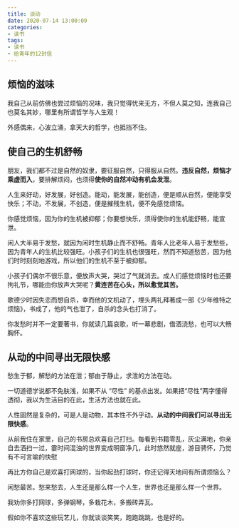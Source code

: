 ```yaml
---
title: 谈动
date: 2020-07-14 13:00:09
categories:
- 读书
tags:
- 读书
- 给青年的12封信
---
```


## 烦恼的滋味

我自己从前仿佛也尝过烦恼的况味，我只觉得忧来无方，不但人莫之知，连我自己也莫名其妙，哪里有所谓哲学与人生观！

外感偶来，心波立涌，拿天大的哲学，也抵挡不住。

## 使自己的生机舒畅

朋友，我们都不过是自然的奴隶，要征服自然，只得服从自然。**违反自然，烦恼才乘虚而入**，要排解烦闷，也须得**使你的自然冲动有机会发泄**。

人生来好动，好发展，好创造。能动，能发展，能创造，便是顺从自然，便能享受快乐；不动，不发展，不创造，便是摧残生机，便不免感觉烦恼。

你感觉烦恼，因为你的生机被抑郁；你要想快乐，须得使你的生机能舒畅，能宣泄。

闲人大半易于发愁，就因为闲时生机静止而不舒畅。青年人比老年人易于发愁些，因为青年人的生机比较强旺。小孩子们的生机也很强旺，然而不知道愁苦，因为他们时时刻刻地游戏，所以他们的生机不至于被抑郁。

小孩子们偶尔不很乐意，便放声大哭，哭过了气就消去。成人们感觉烦恼时也还要拘礼节，哪能由你放声大哭呢？**黄连苦在心头，所以愈觉其苦。**

歌德少时因失恋而想自杀，幸而他的文机动了，埋头两礼拜著成一部《少年维特之烦恼》，书成了，他的气也泄了，自杀的念头也打消了。

你发愁时并不一定要著书，你就读几篇哀歌，听一幕悲剧，借酒浇愁，也可以大畅胸怀。

## 从动的中间寻出无限快感

愁生于郁，解愁的方法在泄；郁由于静止，求泄的方法在动。

一切道德学说都不免肤浅，如果不从 “尽性” 的基点出发。如果把“尽性”两字懂得透彻，我以为生活目的在此，生活方法也就在此。

人性固然是复杂的，可是人是动物，其本性不外乎动。**从动的中间我们可以寻出无限快感**。

从前我住在家里，自己的书房总欢喜自己打扫。每看到书籍零乱，灰尘满地，你亲自去洒扫一过，霎时间混浊的世界变成明窗净几，此时悠然就座，游目骋怀，乃觉有不可言喻的快慰

再比方你自己是欢喜打网球的，当你起劲打球时，你还记得天地间有所谓烦恼么？

闲愁最苦。愁来愁去，人生还是那么样一个人生，世界也还是那么样一个世界。

我劝你多打网球，多弹钢琴，多栽花木，多搬砖弄瓦。

假如你不喜欢这些玩艺儿，你就谈谈笑笑，跑跑跳跳，也是好的。
